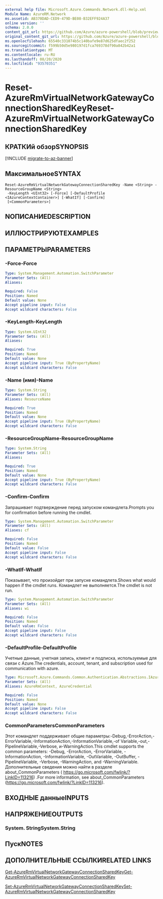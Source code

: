 ```yaml
---
external help file: Microsoft.Azure.Commands.Network.dll-Help.xml
Module Name: AzureRM.Network
ms.assetid: AB370DAD-CED9-479D-BE08-B32EFF924A37
online version: ''
schema: 2.0.0
content_git_url: https://github.com/Azure/azure-powershell/blob/preview/src/ResourceManager/Network/Commands.Network/help/Reset-AzureRmVirtualNetworkGatewayConnectionSharedKey.md
original_content_git_url: https://github.com/Azure/azure-powershell/blob/preview/src/ResourceManager/Network/Commands.Network/help/Reset-AzureRmVirtualNetworkGatewayConnectionSharedKey.md
ms.openlocfilehash: 65540c331074b5c140bafe9e87d625dfaec2f252
ms.sourcegitcommit: f599b50d5e980197d1fca769378df90a842b42a1
ms.translationtype: MT
ms.contentlocale: ru-RU
ms.lasthandoff: 08/20/2020
ms.locfileid: "93570351"
---
```

# <span data-ttu-id="ebabe-101">Reset-AzureRmVirtualNetworkGatewayConnectionSharedKey</span><span class="sxs-lookup"><span data-stu-id="ebabe-101">Reset-AzureRmVirtualNetworkGatewayConnectionSharedKey</span></span>

## <span data-ttu-id="ebabe-102">КРАТКИй обзор</span><span class="sxs-lookup"><span data-stu-id="ebabe-102">SYNOPSIS</span></span>

[!INCLUDE [migrate-to-az-banner](../../includes/migrate-to-az-banner.md)]

## <span data-ttu-id="ebabe-103">Максимальное</span><span class="sxs-lookup"><span data-stu-id="ebabe-103">SYNTAX</span></span>

```
Reset-AzureRmVirtualNetworkGatewayConnectionSharedKey -Name <String> -ResourceGroupName <String>
 -KeyLength <UInt32> [-Force] [-DefaultProfile <IAzureContextContainer>] [-WhatIf] [-Confirm]
 [<CommonParameters>]
```

## <span data-ttu-id="ebabe-104">NОПИСАНИЕ</span><span class="sxs-lookup"><span data-stu-id="ebabe-104">DESCRIPTION</span></span>

## <span data-ttu-id="ebabe-105">ИЛЛЮСТРИРУЮТ</span><span class="sxs-lookup"><span data-stu-id="ebabe-105">EXAMPLES</span></span>

## <span data-ttu-id="ebabe-106">ПАРАМЕТРЫ</span><span class="sxs-lookup"><span data-stu-id="ebabe-106">PARAMETERS</span></span>

### <span data-ttu-id="ebabe-107">-Force</span><span class="sxs-lookup"><span data-stu-id="ebabe-107">-Force</span></span>
```yaml
Type: System.Management.Automation.SwitchParameter
Parameter Sets: (All)
Aliases: 

Required: False
Position: Named
Default value: None
Accept pipeline input: False
Accept wildcard characters: False
```

### <span data-ttu-id="ebabe-108">-KeyLength</span><span class="sxs-lookup"><span data-stu-id="ebabe-108">-KeyLength</span></span>
```yaml
Type: System.UInt32
Parameter Sets: (All)
Aliases: 

Required: True
Position: Named
Default value: None
Accept pipeline input: True (ByPropertyName)
Accept wildcard characters: False
```

### <span data-ttu-id="ebabe-109">-Name (имя)</span><span class="sxs-lookup"><span data-stu-id="ebabe-109">-Name</span></span>
```yaml
Type: System.String
Parameter Sets: (All)
Aliases: ResourceName

Required: True
Position: Named
Default value: None
Accept pipeline input: True (ByPropertyName)
Accept wildcard characters: False
```

### <span data-ttu-id="ebabe-110">-ResourceGroupName</span><span class="sxs-lookup"><span data-stu-id="ebabe-110">-ResourceGroupName</span></span>
```yaml
Type: System.String
Parameter Sets: (All)
Aliases: 

Required: True
Position: Named
Default value: None
Accept pipeline input: True (ByPropertyName)
Accept wildcard characters: False
```

### <span data-ttu-id="ebabe-111">-Confirm</span><span class="sxs-lookup"><span data-stu-id="ebabe-111">-Confirm</span></span>
<span data-ttu-id="ebabe-112">Запрашивает подтверждение перед запуском командлета.</span><span class="sxs-lookup"><span data-stu-id="ebabe-112">Prompts you for confirmation before running the cmdlet.</span></span>

```yaml
Type: System.Management.Automation.SwitchParameter
Parameter Sets: (All)
Aliases: cf

Required: False
Position: Named
Default value: False
Accept pipeline input: False
Accept wildcard characters: False
```

### <span data-ttu-id="ebabe-113">-WhatIf</span><span class="sxs-lookup"><span data-stu-id="ebabe-113">-WhatIf</span></span>
<span data-ttu-id="ebabe-114">Показывает, что произойдет при запуске командлета.</span><span class="sxs-lookup"><span data-stu-id="ebabe-114">Shows what would happen if the cmdlet runs.</span></span>
<span data-ttu-id="ebabe-115">Командлет не выполняется.</span><span class="sxs-lookup"><span data-stu-id="ebabe-115">The cmdlet is not run.</span></span>

```yaml
Type: System.Management.Automation.SwitchParameter
Parameter Sets: (All)
Aliases: wi

Required: False
Position: Named
Default value: False
Accept pipeline input: False
Accept wildcard characters: False
```

### <span data-ttu-id="ebabe-116">-DefaultProfile</span><span class="sxs-lookup"><span data-stu-id="ebabe-116">-DefaultProfile</span></span>
<span data-ttu-id="ebabe-117">Учетные данные, учетная запись, клиент и подписка, используемые для связи с Azure.</span><span class="sxs-lookup"><span data-stu-id="ebabe-117">The credentials, account, tenant, and subscription used for communication with azure.</span></span>

```yaml
Type: Microsoft.Azure.Commands.Common.Authentication.Abstractions.IAzureContextContainer
Parameter Sets: (All)
Aliases: AzureRmContext, AzureCredential

Required: False
Position: Named
Default value: None
Accept pipeline input: False
Accept wildcard characters: False
```

### <span data-ttu-id="ebabe-118">CommonParameters</span><span class="sxs-lookup"><span data-stu-id="ebabe-118">CommonParameters</span></span>
<span data-ttu-id="ebabe-119">Этот командлет поддерживает общие параметры:-Debug,-ErrorAction,-ErrorVariable,-InformationAction,-InformationVariable,-of Variable,-out,-PipelineVariable,-Verbose, и-WarningAction.</span><span class="sxs-lookup"><span data-stu-id="ebabe-119">This cmdlet supports the common parameters: -Debug, -ErrorAction, -ErrorVariable, -InformationAction, -InformationVariable, -OutVariable, -OutBuffer, -PipelineVariable, -Verbose, -WarningAction, and -WarningVariable.</span></span> <span data-ttu-id="ebabe-120">Дополнительные сведения можно найти в разделе about_CommonParameters ( https://go.microsoft.com/fwlink/?LinkID=113216) .</span><span class="sxs-lookup"><span data-stu-id="ebabe-120">For more information, see about_CommonParameters (https://go.microsoft.com/fwlink/?LinkID=113216).</span></span>

## <span data-ttu-id="ebabe-121">ВХОДНЫЕ данные</span><span class="sxs-lookup"><span data-stu-id="ebabe-121">INPUTS</span></span>

## <span data-ttu-id="ebabe-122">НАПРЯЖЕНИЕ</span><span class="sxs-lookup"><span data-stu-id="ebabe-122">OUTPUTS</span></span>

### <span data-ttu-id="ebabe-123">System. String</span><span class="sxs-lookup"><span data-stu-id="ebabe-123">System.String</span></span>

## <span data-ttu-id="ebabe-124">Пуск</span><span class="sxs-lookup"><span data-stu-id="ebabe-124">NOTES</span></span>

## <span data-ttu-id="ebabe-125">ДОПОЛНИТЕЛЬНЫЕ ССЫЛКИ</span><span class="sxs-lookup"><span data-stu-id="ebabe-125">RELATED LINKS</span></span>

[<span data-ttu-id="ebabe-126">Get-AzureRmVirtualNetworkGatewayConnectionSharedKey</span><span class="sxs-lookup"><span data-stu-id="ebabe-126">Get-AzureRmVirtualNetworkGatewayConnectionSharedKey</span></span>](./Get-AzureRmVirtualNetworkGatewayConnectionSharedKey.md)

[<span data-ttu-id="ebabe-127">Set-AzureRmVirtualNetworkGatewayConnectionSharedKey</span><span class="sxs-lookup"><span data-stu-id="ebabe-127">Set-AzureRmVirtualNetworkGatewayConnectionSharedKey</span></span>](./Set-AzureRmVirtualNetworkGatewayConnectionSharedKey.md)


